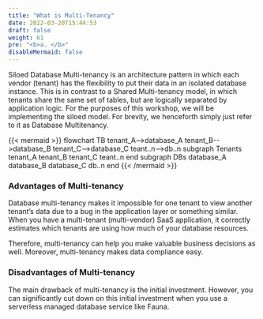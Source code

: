 ```yaml
---
title: "What is Multi-Tenancy"
date: 2022-03-20T15:44:53
draft: false
weight: 61
pre: "<b>a. </b>"
disableMermaid: false
---
```


Siloed Database Multi-tenancy is an architecture pattern in which each vendor (tenant) has the flexibility to put their data in an isolated database instance. This is in contrast to a Shared Multi-tenancy model, in which tenants share the same set of tables, but are logically separated by application logic. For the purposes of this workshop, we will be implementing the siloed model. For brevity, we henceforth simply just refer to it as Database Multitenancy.

{{< mermaid >}}
flowchart TB
    tenant_A-->database_A
    tenant_B-->database_B
    tenant_C-->database_C
    teant..n-->db..n
    subgraph Tenants
    tenant_A
    tenant_B
    tenant_C
    teant..n
    end
    subgraph DBs
    database_A
    database_B
    database_C
    db..n
    end
{{< /mermaid >}}

### Advantages of Multi-tenancy

Database multi-tenancy makes it impossible for one tenant to view another tenant’s data due to a bug in the application layer or something similar. When you have a multi-tenant (multi-vendor) SaaS application, it correctly estimates which tenants are using how much of your database resources. 

Therefore, multi-tenancy can help you make valuable business decisions as well. Moreover, multi-tenancy makes data compliance easy.

### Disadvantages of Multi-tenancy

The main drawback of multi-tenancy is the initial investment. However, you can significantly cut down on this initial investment when you use a serverless managed database service like Fauna.